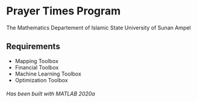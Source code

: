 # Prayer Times Program
The Mathematics Departement of Islamic State University of Sunan Ampel

## Requirements
- Mapping Toolbox
- Financial Toolbox
- Machine Learning Toolbox
- Optimization Toolbox

###### Has been built with MATLAB 2020a
